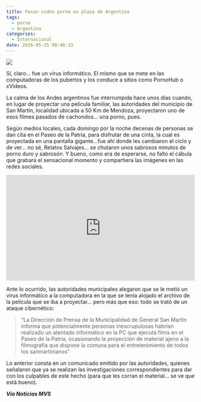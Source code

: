```yaml
---
title: Pasan video porno en plaza de Argentina
tags:
  - porno
  - Argentina
categories:
  - Internacional
date: 2016-05-25 08:46:13
---
```

![](https://res.cloudinary.com/pidmx/image/upload/v1464184028/XXX-plaza-argentina_klafyl.png)

Sí, claro… fue un virus informático. El mismo que se mete en las computadoras de los pubertos y los conduce a sitios como PornoHub o xVideos.

La calma de los Andes argentinos fue interrumpida hace unos días cuando, en lugar de proyectar una película familiar, las autoridades del municipio de San Martín, localidad ubicada a 50 Km de Mendoza, proyectaron uno de esos filmes pasados de cachondos… una porno, pues.

Según medios locales, cada domingo por la noche decenas de personas se dan cita en el Paseo de la Patria, para disfrutar de una cinta, la cual es proyectada en una pantalla gigante…fue ahí donde les cambiaron el ciclo y de ver… no sé, Relatos Salvajes… se chutaron unos sabrosos minutos de porno duro y sabrosón. Y bueno, como era de esperarse, no faltó el cábula que grabara el sensacional momento y compartiera las imágenes en las redes sociales.

<style>.embed-container { position: relative; padding-bottom: 56.25%; height: 0; overflow: hidden; max-width: 100%; } .embed-container iframe, .embed-container object, .embed-container embed { position: absolute; top: 0; left: 0; width: 100%; height: 100%; }</style><div class='embed-container'><iframe src='https://www.youtube.com/embed//go4w0AWaKKc' frameborder='0' allowfullscreen></iframe></div>

Ante lo ocurrido, las autoridades municipales alegaron que se le metió un virus informático a la computadora en la que se tenía alojado el archivo de la película que se iba a proyectar… pero más que eso: todo se trató de un ataque cibernético:

> “La Dirección de Prensa de la Municipalidad de General San Martín informa que potencialmente personas inescrupulosas habrían realizado un atentado informático en la PC que ejecuta films en el Paseo de la Patria, ocasionando la proyección de material ajeno a la filmografía que dispone la comuna para el entretenimiento de todos los sanmartinianos”

Lo anterior consta en un comunicado emitido por las autoridades, quienes señalaron que ya se realizan las investigaciones correspondientes para dar con los culpables de este hecho (para que les corran el material… se ve que está bueno).

***Vía Noticias MVS***
